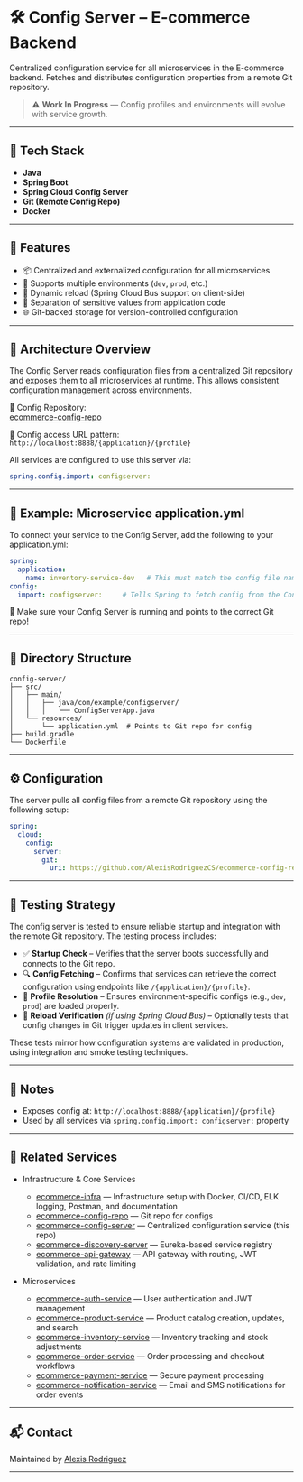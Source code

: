 # 🛠️ Config Server – E-commerce Backend

Centralized configuration service for all microservices in the E-commerce backend. Fetches and distributes configuration properties from a remote Git repository.

> ⚠️ **Work In Progress** — Config profiles and environments will evolve with service growth.

---

## 🔧 Tech Stack

- **Java**
- **Spring Boot**
- **Spring Cloud Config Server**
- **Git (Remote Config Repo)**
- **Docker**

---

## 🚀 Features

- 📦 Centralized and externalized configuration for all microservices
- 📂 Supports multiple environments (`dev`, `prod`, etc.)
- 🔄 Dynamic reload (Spring Cloud Bus support on client-side)
- 🔐 Separation of sensitive values from application code
- 🌐 Git-backed storage for version-controlled configuration

---

## 🧱 Architecture Overview

The Config Server reads configuration files from a centralized Git repository and exposes them to all microservices at runtime. This allows consistent configuration management across environments.

📁 Config Repository:  
[ecommerce-config-repo](https://github.com/AlexisRodriguezCS/ecommerce-config-repo)

🔗 Config access URL pattern:  
`http://localhost:8888/{application}/{profile}`

All services are configured to use this server via:
```yaml
spring.config.import: configserver:
```

---

## 🧾 Example: Microservice application.yml
To connect your service to the Config Server, add the following to your application.yml:

```yaml
spring:
  application:
    name: inventory-service-dev   # This must match the config file name in the config repo
config:
  import: configserver:     # Tells Spring to fetch config from the Config Server
```
📝 Make sure your Config Server is running and points to the correct Git repo!

---

## 📁 Directory Structure

```
config-server/
├── src/
│   ├── main/
│   │   ├── java/com/example/configserver/
│   │   │   └── ConfigServerApp.java
│   └── resources/
│       └── application.yml  # Points to Git repo for config
├── build.gradle
└── Dockerfile
```

---

## ⚙️ Configuration

The server pulls all config files from a remote Git repository using the following setup:

```yaml
spring:
  cloud:
    config:
      server:
        git:
          uri: https://github.com/AlexisRodriguezCS/ecommerce-config-repo
```

---


## 🧪 Testing Strategy

The config server is tested to ensure reliable startup and integration with the remote Git repository. The testing process includes:

- ✅ **Startup Check** – Verifies that the server boots successfully and connects to the Git repo.
- 🔍 **Config Fetching** – Confirms that services can retrieve the correct configuration using endpoints like `/{application}/{profile}`.
- 🧪 **Profile Resolution** – Ensures environment-specific configs (e.g., `dev`, `prod`) are loaded properly.
- 🔄 **Reload Verification** *(if using Spring Cloud Bus)* – Optionally tests that config changes in Git trigger updates in client services.

These tests mirror how configuration systems are validated in production, using integration and smoke testing techniques.

---

## 📌 Notes

- Exposes config at: `http://localhost:8888/{application}/{profile}`
- Used by all services via `spring.config.import: configserver:` property

---

## 🧱 Related Services

- Infrastructure & Core Services
  - [ecommerce-infra](https://github.com/AlexisRodriguezCS/ecommerce-infra) — Infrastructure setup with Docker, CI/CD, ELK logging, Postman, and documentation
  - [ecommerce-config-repo](https://github.com/AlexisRodriguezCS/ecommerce-config-repo) — Git repo for configs
  - [ecommerce-config-server](https://github.com/AlexisRodriguezCS/ecommerce-config-server) — Centralized configuration service (this repo)
  - [ecommerce-discovery-server](https://github.com/AlexisRodriguezCS/ecommerce-discovery-server) — Eureka-based service registry
  - [ecommerce-api-gateway](https://github.com/AlexisRodriguezCS/ecommerce-api-gateway) — API gateway with routing, JWT validation, and rate limiting

- Microservices
  - [ecommerce-auth-service](https://github.com/AlexisRodriguezCS/ecommerce-auth-service) — User authentication and JWT management
  - [ecommerce-product-service](https://github.com/AlexisRodriguezCS/ecommerce-product-service) — Product catalog creation, updates, and search
  - [ecommerce-inventory-service](https://github.com/AlexisRodriguezCS/ecommerce-inventory-service) — Inventory tracking and stock adjustments
  - [ecommerce-order-service](https://github.com/AlexisRodriguezCS/ecommerce-order-service) — Order processing and checkout workflows
  - [ecommerce-payment-service](https://github.com/AlexisRodriguezCS/ecommerce-payment-service) — Secure payment processing
  - [ecommerce-notification-service](https://github.com/AlexisRodriguezCS/ecommerce-notification-service) — Email and SMS notifications for order events
  
---

## 📬 Contact

Maintained by [Alexis Rodriguez](https://github.com/AlexisRodriguezCS)

---
